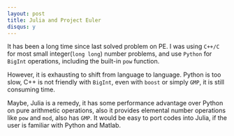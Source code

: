 ```yaml
---
layout: post
title: Julia and Project Euler
disqus: y
---
```

It has been a long time since last solved problem on PE. I was using ``C++/C`` for most small integer(``long long``) number problems, and use ``Python`` for ``BigInt`` operations, including the built-in ``pow`` function.

However, it is exhausting to shift from language to language. Python is too slow, C++ is not friendly with ``BigInt``, even with ``boost`` or simply ``GMP``, it is still consuming time.

Maybe, Julia is a remedy, it has some performance advantage over Python on pure arithmetic operations, also it provides elemental number operations like ``pow`` and ``mod``, also has ``GMP``. It would be easy to port codes into Julia, if the user is familiar with Python and Matlab.
